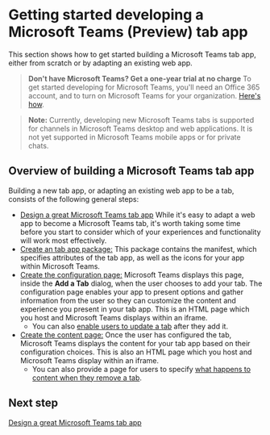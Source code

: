 ﻿# Getting started developing a Microsoft Teams (Preview) tab app

This section shows how to get started building a Microsoft Teams tab app, either from scratch or by adapting an existing web app.

> **Don't have Microsoft Teams? Get a one-year trial at no charge** To get started developing for Microsoft Teams, you'll need an Office 365 account, and to turn on Microsoft Teams for your organization. [Here's how](setup.md).

>**Note:** Currently, developing new Microsoft Teams tabs is supported for channels in Microsoft Teams desktop and web applications. It is not yet supported in Microsoft Teams mobile apps or for private chats.

## Overview of building a Microsoft Teams tab app

Building a new tab app, or adapting an existing web app to be a tab, consists of the following general steps:

*  [Design a great Microsoft Teams tab app](design.md) While it's easy to adapt a web app to become a Microsoft Teams tab, it's worth taking some time before you start to consider which of your experiences and functionality  will work most effectively. 
*  [Create an tab app package:](createtabpackage.md) This package contains the manifest, which specifies attributes of the tab app, as well as the icons for your app within Microsoft Teams.
*  [Create the configuration page:](createtabconfigui.md) Microsoft Teams displays this page, inside the **Add a Tab** dialog, when the user chooses to add your tab. The configuration page enables your app to present options and gather information from the user so they can customize the content and experience you present in your tab app. This is an HTML page which you host and Microsoft Teams displays within an iframe.
	*  You can also [enable users to update a tab](updateremovetab.md#updating-an-existing-tab-instance) after they add it. 
*  [Create the content page:](createtabcontent.md) Once the user has configured the tab, Microsoft Teams displays the content for your tab app based on their configuration choices. This is also an HTML page which you host and Microsoft Teams display within an iframe.
	* You can also provide a page for users to specify [what happens to content when they remove a tab](updateremovetab.md#removing-a-tab).

## Next step

[Design a great Microsoft Teams tab app](design.md)